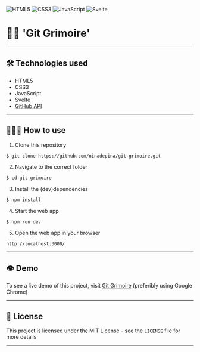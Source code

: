 ![HTML5](https://img.shields.io/badge/html5-%23E34F26.svg?style=for-the-badge&logo=html5&logoColor=white) ![CSS3](https://img.shields.io/badge/css3-%231572B6.svg?style=for-the-badge&logo=css3&logoColor=white) ![JavaScript](https://img.shields.io/badge/javascript-%23323330.svg?style=for-the-badge&logo=javascript&logoColor=%23F7DF1E) ![Svelte](https://img.shields.io/badge/svelte-%23f1413d.svg?style=for-the-badge&logo=svelte&logoColor=white)

# 👋🏼 'Git Grimoire'

---

## 🛠️ Technologies used
- HTML5
- CSS3
- JavaScript
- Svelte
- [GitHub API](https://docs.github.com/en/rest?apiVersion=2022-11-28)

---

## 👩🏼‍💻 How to use
1. Clone this repository
```
$ git clone https://github.com/ninadepina/git-grimoire.git
```

2. Navigate to the correct folder
```
$ cd git-grimoire
```

3. Install the (dev)dependencies
```
$ npm install
```

4. Start the web app
```
$ npm run dev
```

5. Open the web app in your browser
```
http://localhost:3000/
```

---

## 👁️ Demo
To see a live demo of this project, visit [Git Grimoire](https://git-grimoire.vercel.app/) (preferibly using Google Chrome)

---

## 📄 License
This project is licensed under the MIT License - see the `LICENSE` file for more details

---